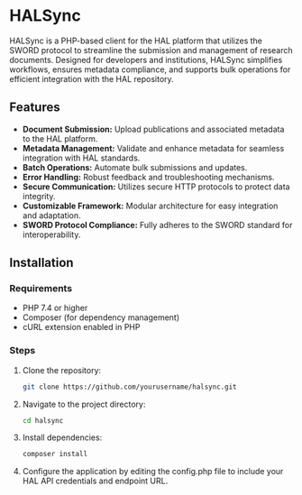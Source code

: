 # HALSync  

HALSync is a PHP-based client for the HAL platform that utilizes the SWORD protocol to streamline the submission and management of research documents. Designed for developers and institutions, HALSync simplifies workflows, ensures metadata compliance, and supports bulk operations for efficient integration with the HAL repository.  

## Features  
- **Document Submission:** Upload publications and associated metadata to the HAL platform.  
- **Metadata Management:** Validate and enhance metadata for seamless integration with HAL standards.  
- **Batch Operations:** Automate bulk submissions and updates.  
- **Error Handling:** Robust feedback and troubleshooting mechanisms.  
- **Secure Communication:** Utilizes secure HTTP protocols to protect data integrity.  
- **Customizable Framework:** Modular architecture for easy integration and adaptation.  
- **SWORD Protocol Compliance:** Fully adheres to the SWORD standard for interoperability.  

## Installation  

### Requirements  
- PHP 7.4 or higher  
- Composer (for dependency management)  
- cURL extension enabled in PHP  

### Steps  
1. Clone the repository:  
   ```bash  
   git clone https://github.com/yourusername/halsync.git
   ```

2. Navigate to the project directory:
   ```bash
   cd halsync  

3. Install dependencies:
   ```bash
   composer install  
   ```
4. Configure the application by editing the config.php file to include your HAL API credentials and endpoint URL.

